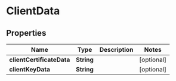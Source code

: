 

# ClientData

## Properties

Name | Type | Description | Notes
------------ | ------------- | ------------- | -------------
**clientCertificateData** | **String** |  |  [optional]
**clientKeyData** | **String** |  |  [optional]



